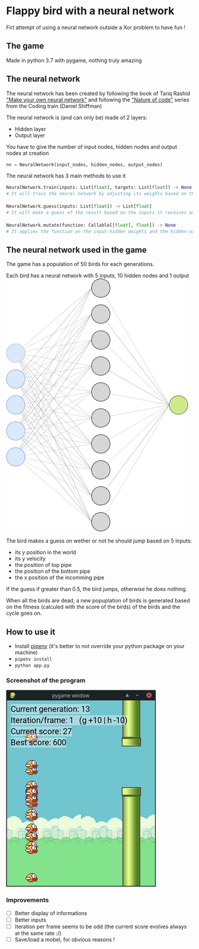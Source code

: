 # Flappy bird with a neural network
Firt attempt of using a neural network outside a Xor problem to have fun !

## The game
Made in python 3.7 with pygame, nothing truly amazing

## The neural network
The neural network has been created by following the book of Tariq Rashid ["Make your own neural network"](https://www.amazon.com/Make-Your-Own-Neural-Network-ebook/dp/B01EER4Z4G) and following the ["Nature of code"](https://www.youtube.com/watch?v=XJ7HLz9VYz0&list=PLRqwX-V7Uu6aCibgK1PTWWu9by6XFdCfh) series from the Coding train (Daniel Shiffman)
 
 The neural network is (and can only be) made of 2 layers:
 - Hidden layer
 - Output layer

You have to give the number of input nodes, hidden nodes and output nodes at creation
```python
nn = NeuralNetwork(input_nodes, hidden_nodes, output_nodes)
```
The neural network has 3 main methods to use it
```python
NeuralNetwork.train(inputs: List[float], targets: List[float]) -> None
# It will train the neural network by adjusting its weights based on the targets and the result the nn made

NeuralNetwork.guess(inputs: List[float]) -> List[float]
# It will make a guess of the result based on the inputs it receives and returns the guess as a List of `output_nodes` length

NeuralNetwork.mutate(function: Callable[[float], float]) -> None
# It applies the function on the input-hidden weights and the hidden-output weights to tweak the weights
```

## The neural network used in the game
The game has a population of 50 birds for each generations.

Each bird has a neural network with 5 inputs, 10 hidden nodes and 1 output ![Neural Network architecture](./flappy_bird_nn.png)

The bird makes a guess on wether or not he should jump based on 5 inputs:
- its y position in the world
- its y velocity
- the position of top pipe
- the position of the bottom pipe
- the x position of the incomming pipe

If the guess if greater than 0.5, the bird jumps, otherwise he does nothing.

When all the birds are dead, a new popuplation of birds is generated based on the fitness (calculed with the score of the birds) of the birds and the cycle goes on.

## How to use it
- Install [pipenv](https://github.com/pypa/pipenv) (it's better to not override your python package on your machine)
- `pipenv install`
- `python app.py`

### Screenshot of the program
![Flappy bird with a neural network made by Benoit Pingris](./screenshot_flappy_bird_nn.png)

### Improvements
- [ ] Better display of informations
- [ ] Better inputs
- [ ] Iteration per frame seems to be odd (the current score evolves always at the same rate :/)
- [ ] Save/load a mobel, for obvious reasons !